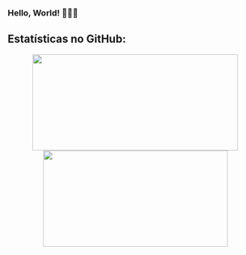 ### Hello, World! 👩🏻‍💻

## Estatísticas no GitHub: 

<div align="center">
<img width="406px" height="190px" src="https://github-readme-stats.vercel.app/api?username=CarolinaSFreitas&show_icons=true&theme=dark">
<img width="365px" height="190px" src="https://github-readme-stats.vercel.app/api/top-langs/?username=CarolinaSFreitas&hide_progress=true&theme=dark">
</div>

<!--
## Meus interesses:
-->




<!--
**CarolinaSFreitas/CarolinaSFreitas** is a ✨ _special_ ✨ repository because its `README.md` (this file) appears on your GitHub profile.

